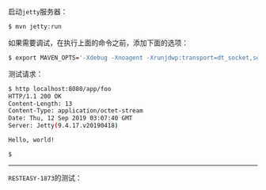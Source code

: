 启动`jetty`服务器：

```bash
$ mvn jetty:run
```

如果需要调试，在执行上面的命令之前，添加下面的选项：

```bash
$ export MAVEN_OPTS='-Xdebug -Xnoagent -Xrunjdwp:transport=dt_socket,server=y,suspend=y,address=5005'
```

测试请求：

```bash
$ http localhost:8080/app/foo
HTTP/1.1 200 OK
Content-Length: 13
Content-Type: application/octet-stream
Date: Thu, 12 Sep 2019 03:07:40 GMT
Server: Jetty(9.4.17.v20190418)

Hello, world!

$
```

---

`RESTEASY-1873`的测试：


